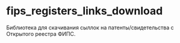 # fips_registers_links_download

Библиотека для скачивания сыллок на патенты/свидетельства с Открытого реестра ФИПС. 
